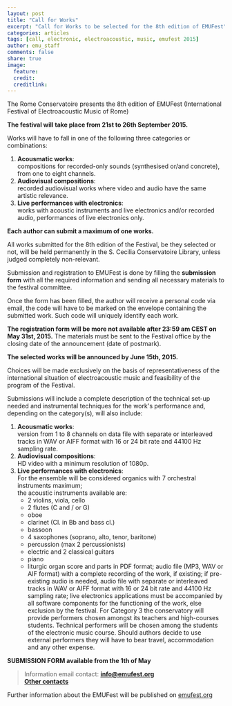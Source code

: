 ```yaml
---
layout: post
title: "Call for Works"
excerpt: "Call for Works to be selected for the 8th edition of EMUFest"
categories: articles
tags: [call, electronic, electroacoustic, music, emufest 2015]
author: emu_staff
comments: false
share: true
image:
  feature: 
  credit: 
  creditlink: 
---
```


The Rome Conservatoire presents the 8th edition of EMUFest (International Festival of Electroacoustic Music of Rome)

**The festival will take place from 21st to 26th September 2015.**

Works will have to fall in one of the following three categories or combinations:
 
 1. **Acousmatic works**:   
    compositions for recorded-only sounds (synthesised or/and concrete), from one to eight channels.
 2. **Audiovisual compositions**:   
    recorded audiovisual works where video and audio have the same artistic relevance.
 3. **Live performances with electronics**:   
    works with acoustic instruments and live electronics and/or recorded audio, performances of live electronics only. 
	
**Each author can submit a maximum of one works.**

All works submitted for the 8th edition of the Festival, be they selected or not, will be held permanently in the S. Cecilia Conservatoire Library, unless judged completely non-relevant.

Submission and registration to EMUFest is done by filling the **submission form** with all the required information and sending all necessary materials to the festival committee.

Once the form has been filled, the author will receive a personal code via email, the code will have to be marked on the envelope containing the submitted work. Such code will uniquely identify each work.

**The registration form will be more not available after 23:59 am CEST on May 31st, 2015.** The materials must be sent to the Festival office by the closing date of the announcement (date of postmark).

**The selected works will be announced by June 15th, 2015.**

Choices will be made exclusively on the basis of representativeness of the international situation of electroacoustic music and feasibility of the program of the Festival.
  
Submissions will include a complete description of the technical set-up needed and instrumental techniques for the work's performance and, depending on the category(s), will also include:

 1. **Acousmatic works**:   
    version from 1 to 8 channels on data file with separate or interleaved tracks in WAV or AIFF format with 16 or 24 bit rate and 44100 Hz sampling rate.
 2. **Audiovisual compositions**:   
    HD video with a minimum resolution of 1080p.
 3. **Live performances with electronics**:   
    For the ensemble will be considered organics with 7 orchestral instruments maximum;   
	the acoustic instruments available are:
	 - 2 violins, viola, cello
	 - 2 flutes (C and / or G)
	 - oboe
	 - clarinet (Cl. in Bb and bass cl.)
	 - bassoon
	 - 4 saxophones (soprano, alto, tenor, baritone)
	 - percussion (max 2 percussionists)
	 - electric and 2 classical guitars
	 - piano
	 - liturgic organ
    score and parts in PDF format;
    audio file (MP3, WAV or AIF format) with a complete recording of the work, if existing;
    if pre-existing audio is needed, audio file with separate or interleaved tracks in WAV or AIFF format with 16 or 24 bit rate and 44100 Hz sampling rate;
    live electronics applications must be accompanied by all software components for the functioning of the work, else exclusion by the festival.
	For Category 3 the conservatory will provide performers chosen amongst its teachers and high-courses students. Technical performers will be chosen among the students of the electronic music course. Should authors decide to use external performers they will have to bear travel, accommodation and any other expense.

**SUBMISSION FORM available from the 1th of May**

> Information email contact: <a href="mailto:info@emufest.org">**info@emufest.org**</a>   
> <a href="http://emufest.github.io/about/#contacts" target="_blank">**Other contacts**</a>

Further information about the EMUFest will be published on [emufest.org](http://www.emufest.org)


